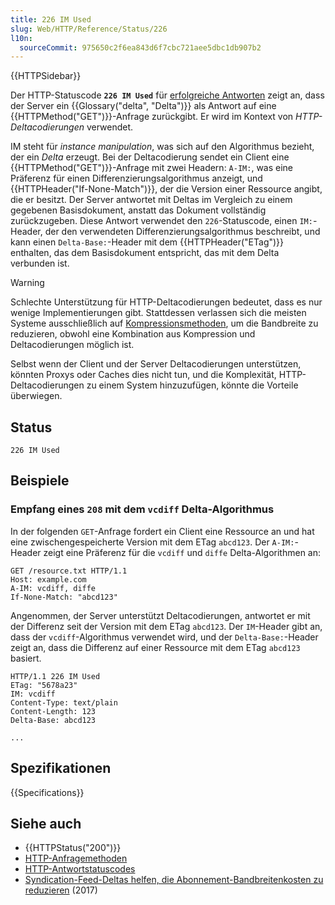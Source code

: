 ```yaml
---
title: 226 IM Used
slug: Web/HTTP/Reference/Status/226
l10n:
  sourceCommit: 975650c2f6ea843d6f7cbc721aee5dbc1db907b2
---
```


{{HTTPSidebar}}

Der HTTP-Statuscode **`226 IM Used`** für [erfolgreiche Antworten](/de/docs/Web/HTTP/Reference/Status#successful_responses) zeigt an, dass der Server ein {{Glossary("delta", "Delta")}} als Antwort auf eine {{HTTPMethod("GET")}}-Anfrage zurückgibt.
Er wird im Kontext von _HTTP-Deltacodierungen_ verwendet.

IM steht für _instance manipulation_, was sich auf den Algorithmus bezieht, der ein _Delta_ erzeugt.
Bei der Deltacodierung sendet ein Client eine {{HTTPMethod("GET")}}-Anfrage mit zwei Headern: `A-IM:`, was eine Präferenz für einen Differenzierungsalgorithmus anzeigt, und {{HTTPHeader("If-None-Match")}}, der die Version einer Ressource angibt, die er besitzt.
Der Server antwortet mit Deltas im Vergleich zu einem gegebenen Basisdokument, anstatt das Dokument vollständig zurückzugeben.
Diese Antwort verwendet den `226`-Statuscode, einen `IM:`-Header, der den verwendeten Differenzierungsalgorithmus beschreibt, und kann einen `Delta-Base:`-Header mit dem {{HTTPHeader("ETag")}} enthalten, das dem Basisdokument entspricht, das mit dem Delta verbunden ist.

> [!WARNING]
> Schlechte Unterstützung für HTTP-Deltacodierungen bedeutet, dass es nur wenige Implementierungen gibt.
> Stattdessen verlassen sich die meisten Systeme ausschließlich auf [Kompressionsmethoden](/de/docs/Web/HTTP/Guides/Compression), um die Bandbreite zu reduzieren, obwohl eine Kombination aus Kompression und Deltacodierungen möglich ist.
>
> Selbst wenn der Client und der Server Deltacodierungen unterstützen, könnten Proxys oder Caches dies nicht tun, und die Komplexität, HTTP-Deltacodierungen zu einem System hinzuzufügen, könnte die Vorteile überwiegen.

## Status

```http
226 IM Used
```

## Beispiele

### Empfang eines `208` mit dem `vcdiff` Delta-Algorithmus

In der folgenden `GET`-Anfrage fordert ein Client eine Ressource an und hat eine zwischengespeicherte Version mit dem ETag `abcd123`.
Der `A-IM:`-Header zeigt eine Präferenz für die `vcdiff` und `diffe` Delta-Algorithmen an:

```http
GET /resource.txt HTTP/1.1
Host: example.com
A-IM: vcdiff, diffe
If-None-Match: "abcd123"
```

Angenommen, der Server unterstützt Deltacodierungen, antwortet er mit der Differenz seit der Version mit dem ETag `abcd123`.
Der `IM`-Header gibt an, dass der `vcdiff`-Algorithmus verwendet wird, und der `Delta-Base:`-Header zeigt an, dass die Differenz auf einer Ressource mit dem ETag `abcd123` basiert.

```http
HTTP/1.1 226 IM Used
ETag: "5678a23"
IM: vcdiff
Content-Type: text/plain
Content-Length: 123
Delta-Base: abcd123

...
```

## Spezifikationen

{{Specifications}}

## Siehe auch

- {{HTTPStatus("200")}}
- [HTTP-Anfragemethoden](/de/docs/Web/HTTP/Reference/Methods)
- [HTTP-Antwortstatuscodes](/de/docs/Web/HTTP/Reference/Status)
- [Syndication-Feed-Deltas helfen, die Abonnement-Bandbreitenkosten zu reduzieren](https://www.ctrl.blog/entry/feed-delta-updates.html) (2017)
